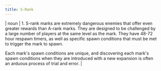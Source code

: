 ```yaml
---
title: S-Rank
---
```

| noun | 1.  	S-rank marks are extremely dangerous enemies that offer even greater rewards than A-rank marks. They are designed to be challenged by a large number of players at the same level as the mark. They have 48-72 hour respawn timers, as well as specific spawn conditions that must be met to trigger the mark to spawn. 

Each mark's spawn conditions are unique, and discovering each mark's spawn conditions when they are introduced with a new expansion is often an arduous process of trial and error.	|